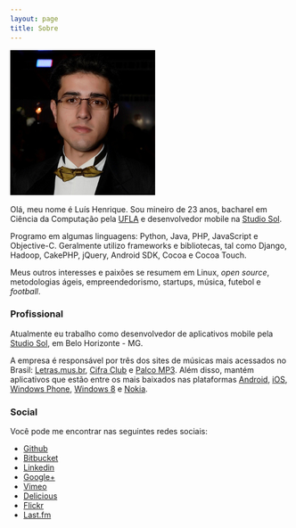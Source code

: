 ```yaml
---
layout: page
title: Sobre
---
```


<div class="about-photo">
  <img src="/public/img/luish.png"/>
</div>

Olá, meu nome é Luís Henrique. Sou mineiro de 23 anos, bacharel em Ciência da Computação pela [UFLA](http://ufla.br "Universidade Federal de Lavras") e desenvolvedor mobile na [Studio Sol](http://www.studiosol.com.br). 

Programo em algumas linguagens: Python, Java, PHP, JavaScript e Objective-C. Geralmente utilizo frameworks e bibliotecas, tal como Django, Hadoop, CakePHP, jQuery, Android SDK, Cocoa e Cocoa Touch. 

Meus outros interesses e paixões se resumem em Linux, *open source*, metodologias ágeis, empreendedorismo, startups, música, futebol e *football*.

### Profissional

Atualmente eu trabalho como desenvolvedor de aplicativos mobile pela [Studio Sol](http://www.studiosol.com.br), em Belo Horizonte - MG. 

A empresa é responsável por três dos sites de músicas mais acessados no Brasil: [Letras.mus.br](http://letras.mus.br), [Cifra Club](http://cifraclub.com.br) e [Palco MP3](http://palcomp3.com). Além disso, mantém aplicativos que estão entre os mais baixados nas plataformas [Android](https://play.google.com/store/apps/developer?id=Studio%20Sol.&hl=pt_BR), [iOS](https://itunes.apple.com/br/artist/studio-sol/id480625284), [Windows Phone](http://www.windowsphone.com/pt-BR/store/publishers?publisherId=Studio%2BSol%2BComunica%25c3%25a7%25c3%25a3o%2BDigital%2BLtda%2BEpp), [Windows 8](http://windows.microsoft.com/pt-br/windows/search#q=StudioSol&s=Store) e [Nokia](http://store.ovi.com/publisher/Studio%20Sol).

### Social

Você pode me encontrar nas seguintes redes sociais:

* [Github](https://github.com/luish)
* [Bitbucket](https://bitbucket.org/luish)
* [Linkedin](http://br.linkedin.com/in/luishborges)
* [Google+](https://plus.google.com/u/0/102861386079195208584)
* [Vimeo](https://vimeo.com/luish)
* [Delicious](https://delicious.com/luishenrique)
* [Flickr](http://www.flickr.com/photos/luis-henrique)
* [Last.fm](http://last.fm/user/luishbsousa)

